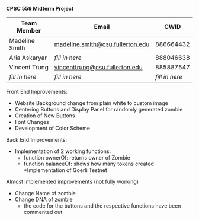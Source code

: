 **CPSC 559 Midterm Project**

|Team Member | Email | CWID |
|-------|------|--------|
|Madeline Smith| madeline.smith@csu.fullerton.edu| 886664432|
|Aria Askaryar| *fill in here*| 888046638 |
|Vincent Trung| vincenttrung@csu.fullerton.edu| 885887547|
|*fill in here*| *fill in here*| *fill in here*|


Front End Improvements:
* Website Background change from plain white to custom image
* Centering Buttons and Display Panel for randomly generated zombie
* Creation of New Buttons 
* Font Changes 
* Development of Color Scheme

Back End Improvements:
* Implementation of 2 working functions:
  * function ownerOf: returns owner of Zombie
  * function balanceOf: shows how many tokens created
 *Implementation of Goerli Testnet

Almost implemented improvements (not fully working)
* Change Name of zombie
* Change DNA of zombie
  * the code for the buttons and the respective functions have been commented out

